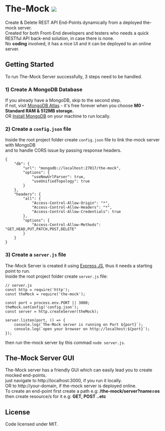 # The-Mock [![](https://badge.fury.io/js/the-mock.svg)](http://badge.fury.io/js/the-mock)

 Create & Delete REST API End-Points dynamically from a deployed the-mock server.<br />
 Created for both Front-End developers and testers who needs a quick RESTful API back-end solution, in case there is none.<br />
 No __coding__ involved, it has a nice UI and it can be deployed to an online server.

## Getting Started

To run The-Mock Server successfully, 3 steps need to be handled.

### 1) Create A MongoDB Database

If you already have a MongoDB, skip to the second step.<br />
if not, visit [MongoDB Atlas](https://www.mongodb.com/cloud/atlas) - it's free forever when you choose __M0 - Standard RAM & 512MB storage.__<br />
OR [Install MongoDB](https://docs.mongodb.com/v3.2/installation) on your machine to run locally.

### 2) Create a ```config.json``` file

Inside the root project folder create ```config.json``` file to link the-mock server with MongoDB<br />
and to handle CORS issue by passing response headers.
```
{
    "db": {
        "url": "mongodb://localhost:27017/the-mock",
        "options": {
            "useNewUrlParser": true,
            "useUnifiedTopology": true
        }
    },
    "headers": {
        "all": {
            "Access-Control-Allow-Origin": "*",
            "Access-Control-Allow-Headers": "*",
            "Access-Control-Allow-Credentials": true
        },
        "options": {
            "Access-Control-Allow-Methods": "GET,HEAD,PUT,PATCH,POST,DELETE"
        }
    }
}
```
### 3) Create a ```server.js``` file

The-Mock Server is created it using [Express JS](https://expressjs.com/), thus it needs a starting point to run.<br />
Inside the root project folder create ```server.js``` file:
```
// server.js
const http = require('http');
const theMock = require('the-mock');

const port = process.env.PORT || 3000;
theMock.setConfig('config.json');
const server = http.createServer(theMock);

server.listen(port, () => {
    console.log(`The-Mock server is running on Port ${port}`);
    console.log(`open your browser on http://localhost:${port}`);
});
```
then run the-mock server by this commad ```node server.js```.

## The-Mock Server GUI

The-Mock server has a friendly GUI which can easily lead you to create mocked end-points.<br />
just navigate to http://localhost:3000, if you run it locally.<br />
OR to http://your-domain, if the-mock server is deployed online.<br />
To create an end-point first create a path e.g: __/the-mock/server?name=os__<br />
then create resource/s for it e.g: __GET, POST ..etc__

## License

Code licensed under MIT.